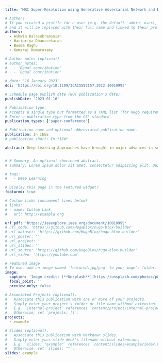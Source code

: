 ```yaml
---
title: 'MRI Super-Resolution using Generative Adversarial Network and Discrete Wavelet Transform'

# Authors
# If you created a profile for a user (e.g. the default `admin` user), write the username (folder name) here
# and it will be replaced with their full name and linked to their profile.
authors:
  - Ashwin Balasubramanian
  - Haripriya Dhanasekaran
  - Booma Raghu
  - Kunaraj Kumarasamy

# Author notes (optional)
# author_notes:
#   - 'Equal contribution'
#   - 'Equal contribution'

# date: '16 January 2023'
doi: 'https://doi.org/10.1109/ICAISS55157.2022.10010995'

# Schedule page publish date (NOT publication's date).
publishDate: '2023-01-16'

# Publication type.
# Accepts a single type but formatted as a YAML list (for Hugo requirements).
# Enter a publication type from the CSL standard.
publication_types: ['paper-conference']

# Publication name and optional abbreviated publication name.
publication: In IEEE
# publication_short: In *ICW*

abstract: Deep Learning Approaches have brought in major advances in super-resolution. Deep Learning architectures like convolutional neural networks or auto-encoders are trained to beget high-resolution (HR) images from the low-resolution (LR) images. Discrete wavelet transformations (DWT) is used to bring out the high frequency (HF) sub-bands of the image, which is further used to reduce the error while synthesizing super-resolution images. The proposed architecture combines the features generated by the DWT and Super-Resolution Generative Adversarial Networks (SRGAN) to produce images of high resolution. The implemented topology initially applies DWT to the image and separates out the image into two fundamental bands (HF and LF sub-bands). The features are then generated by separate generators and then Combined by inverse 2d discrete wavelet transformation (IDWT) which is then passed on to the discriminator to evaluate the generated image. A key feature of this design is that each feature is given importance and is generated by separate generators which makes the reconstruction and improvising the quality of the image more feasible. From the experiments conducted on medical images such as magnetic resonance imaging (MRI), the proposed design is computationally simpler and yet produces competitive and often improved results than state-of-the-art alternatives in terms of peak signal-to-noise ratio (PSNR) and structural similarity index measure (SSIM).


# # Summary. An optional shortened abstract.
# summary: Lorem ipsum dolor sit amet, consectetur adipiscing elit. Duis posuere tellus ac convallis placerat. Proin tincidunt magna sed ex sollicitudin condimentum.

# tags:
#   - Deep Learning

# Display this page in the Featured widget?
featured: true

# Custom links (uncomment lines below)
# links:
# - name: Custom Link
#   url: http://example.org

url_pdf: 'https://ieeexplore.ieee.org/document/10010995'
# url_code: 'https://github.com/HugoBlox/hugo-blox-builder'
# url_dataset: 'https://github.com/HugoBlox/hugo-blox-builder'
# url_poster: ''
# url_project: ''
# url_slides: ''
# url_source: 'https://github.com/HugoBlox/hugo-blox-builder'
# url_video: 'https://youtube.com'

# Featured image
# To use, add an image named `featured.jpg/png` to your page's folder.
image:
  caption: 'Image credit: [**Unsplash**](https://unsplash.com/photos/pLCdAaMFLTE)'
  focal_point: ''
  preview_only: false

# Associated Projects (optional).
#   Associate this publication with one or more of your projects.
#   Simply enter your project's folder or file name without extension.
#   E.g. `internal-project` references `content/project/internal-project/index.md`.
#   Otherwise, set `projects: []`.
projects:
  - example

# Slides (optional).
#   Associate this publication with Markdown slides.
#   Simply enter your slide deck's filename without extension.
#   E.g. `slides: "example"` references `content/slides/example/index.md`.
#   Otherwise, set `slides: ""`.
slides: example
---
```


<!-- {{% callout note %}}
Click the _Cite_ button above to demo the feature to enable visitors to import publication metadata into their reference management software.
{{% /callout %}}

{{% callout note %}}
Create your slides in Markdown - click the _Slides_ button to check out the example.
{{% /callout %}}

Add the publication's **full text** or **supplementary notes** here. You can use rich formatting such as including [code, math, and images](https://docs.hugoblox.com/content/writing-markdown-latex/). -->
